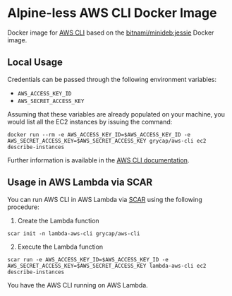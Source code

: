 # Alpine-less AWS CLI Docker Image 

Docker image for [AWS CLI](https://aws.amazon.com/cli/) based on the [bitnami/minideb:jessie](https://hub.docker.com/r/bitnami/minideb/) Docker image.

## Local Usage

Credentials can be passed through the following environment variables:

* `AWS_ACCESS_KEY_ID`
* `AWS_SECRET_ACCESS_KEY`

Assuming that these variables are already populated on your machine, you would list all the EC2 instances by issuing the command:
```
docker run --rm -e AWS_ACCESS_KEY_ID=$AWS_ACCESS_KEY_ID -e AWS_SECRET_ACCESS_KEY=$AWS_SECRET_ACCESS_KEY grycap/aws-cli ec2 describe-instances
```
Further information is available in the [AWS CLI documentation](https://aws.amazon.com/documentation/cli/).

## Usage in AWS Lambda via SCAR 

You can run AWS CLI in AWS Lambda via [SCAR](https://github.com/grycap/scar) using the following procedure:

1. Create the Lambda function
```
scar init -n lambda-aws-cli grycap/aws-cli
```

2. Execute the Lambda function
```
scar run -e AWS_ACCESS_KEY_ID=$AWS_ACCESS_KEY_ID -e AWS_SECRET_ACCESS_KEY=$AWS_SECRET_ACCESS_KEY lambda-aws-cli ec2 describe-instances
```
You have the AWS CLI running on AWS Lambda.

